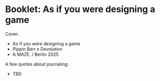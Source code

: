 # Booklet: As if you were designing a game

Cover:

- As if you were designing a game
- Pippin Barr x Devolution
- A MAZE. / Berlin 2025

A few quotes about journaling:

- TBD
